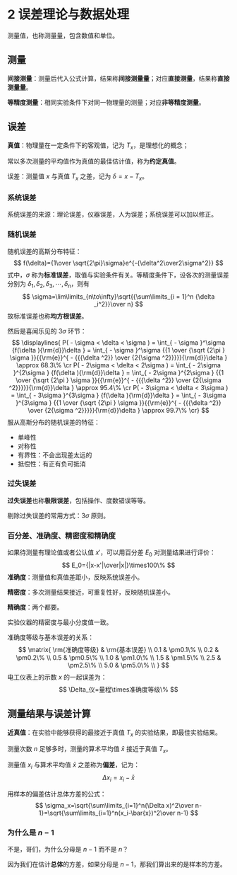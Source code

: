 # 2 误差理论与数据处理

测量值，也称测量量，包含数值和单位。

## 测量

**间接测量**：测量后代入公式计算，结果称**间接测量量**；对应**直接测量**，结果称**直接测量量**。

**等精度测量**：相同实验条件下对同一物理量的测量；对应**非等精度测量**。

## 误差

**真值**：物理量在一定条件下的客观值，记为 $T_x$，是理想化的概念；

常以多次测量的平均值作为真值的最佳估计值，称为**约定真值**。

误差：测量值 $x$ 与真值 $T_x$ 之差，记为 $\delta=x-T_x$。

### 系统误差

系统误差的来源：理论误差，仪器误差，人为误差；系统误差可以加以修正。

### 随机误差

随机误差的高斯分布特征：
$$
f(\delta)={1\over \sqrt{2\pi}\sigma}e^{-{\delta^2\over2\sigma^2}}
$$
式中，$\sigma$ 称为**标准误差**，取值与实验条件有关。等精度条件下，设各次的测量误差分别为 $\delta_1,\delta_2,\delta_3,\cdots,\delta_n$，则有
$$
\sigma=\lim\limits_{n\to\infty}\sqrt{{\sum\limits_{i = 1}^n {\delta _i^2}}\over n}
$$
故标准误差也称**均方根误差**。

然后是喜闻乐见的 $3\sigma$ 环节：
$$
\displaylines{
  P( - \sigma  < \delta  < \sigma ) = \int_{ - \sigma }^\sigma  {f(\delta ){\rm{d}}\delta }  = \int_{ - \sigma }^\sigma  {{1 \over {\sqrt {2\pi } \sigma }}{{\rm{e}}^{ - {{{\delta ^2}} \over {2{\sigma ^2}}}}}{\rm{d}}\delta }  \approx 68.3\%  \cr 
  P( - 2\sigma  < \delta  < 2\sigma ) = \int_{ - 2\sigma }^{2\sigma } {f(\delta ){\rm{d}}\delta }  = \int_{ - 2\sigma }^{2\sigma } {{1 \over {\sqrt {2\pi } \sigma }}{{\rm{e}}^{ - {{{\delta ^2}} \over {2{\sigma ^2}}}}}{\rm{d}}\delta }  \approx 95.4\%  \cr 
  P( - 3\sigma  < \delta  < 3\sigma ) = \int_{ - 3\sigma }^{3\sigma } {f(\delta ){\rm{d}}\delta }  = \int_{ - 3\sigma }^{3\sigma } {{1 \over {\sqrt {2\pi } \sigma }}{{\rm{e}}^{ - {{{\delta ^2}} \over {2{\sigma ^2}}}}}{\rm{d}}\delta }  \approx 99.7\%  \cr}
$$
服从高斯分布的随机误差的特征：

- 单峰性
- 对称性
- 有界性：不会出现差太远的
- 抵偿性：有正有负可抵消

### 过失误差

**过失误差**也称**极限误差**，包括操作、度数错误等等。

剔除过失误差的常用方式：$3\sigma$ 原则。

### 百分差、准确度、精密度和精确度

如果待测量有理论值或者公认值 $x'$，可以用百分差 $E_0$ 对测量结果进行评价：
$$
E_0={|x-x'|\over|x|}\times100\%
$$
**准确度**：测量值和真值差距小，反映系统误差小。

**精密度**：多次测量结果接近，可重复性好，反映随机误差小。

**精确度**：两个都要。

实验仪器的精密度与最小分度值一致。

准确度等级与基本误差的关系：
$$
\matrix{
\rm{准确度等级} & \rm{基本误差} \\
0.1 & \pm0.1\% \\
0.2 & \pm0.2\% \\
0.5 & \pm0.5\% \\
1.0 & \pm1.0\% \\
1.5 & \pm1.5\% \\
2.5 & \pm2.5\% \\
5.0 & \pm5.0\% \\
}
$$
电工仪表上的示数 $x$ 的一起误差为：
$$
\Delta_仪=量程\times准确度等级\%
$$

## 测量结果与误差计算

**近真值**：在实验中能够获得的最接近于真值 $T_x$ 的实验结果，即最佳实验结果。

测量次数 $n$ 足够多时，测量的算术平均值 $\bar x$ 接近于真值 $T_x$。

测量值 $x_i$ 与算术平均值 $\bar{x}$ 之差称为**偏差**，记为：
$$
\Delta x_i=x_i-\bar{x}
$$

用样本的偏差估计总体方差的公式：
$$
\sigma_x=\sqrt{\sum\limits_{i=1}^n(\Delta x)^2\over n-1}=\sqrt{\sum\limits_{i=1}^n(x_i-\bar{x})^2\over n-1}
$$

### 为什么是 $n-1$

不是，哥们，为什么分母是 $n-1$ 而不是 $n$？

因为我们在估计**总体**的方差，如果分母是 $n-1$，那我们算出来的是样本的方差。















